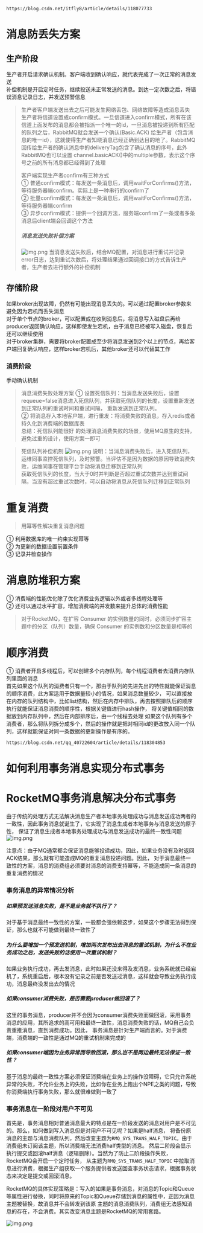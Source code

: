 ```
https://blog.csdn.net/itfly8/article/details/118077733
```
# 消息防丢失方案
## 生产阶段
生产者开启请求确认机制。客户端收到确认响应，就代表完成了一次正常的消息发送  
补偿机制是开启定时任务，继续投送未正常发送的消息。到达一定次数之后，将错误消息记录日志，并发送预警信息

> 生产者客户端发送出去之后可能发生网络丢包、网络故障等造成消息丢失
> 生产者将信道设置成confirm模式。一旦信道进入confirm模式，所有在该信道上面发布的消息都会被指派一个唯一的id，一旦消息被投递到所有匹配的队列之后，RabbitMQ就会发送一个确认(Basic.ACK)
> 给生产者（包含消息的唯一id），这就使得生产者知晓消息已经正确到达目的地了。RabbitMQ回传给生产者的确认消息中的deliveryTag包含了确认消息的序号，此外RabbitMQ也可以设置
> channel.basicACK()中的multiple参数，表示这个序号之前的所有消息都已经得到了处理  
> 
> 客户端实现生产者confirm有三种方式  
> ① 普通confirm模式：每发送一条消息后，调用waitForConfirms()方法，等待服务器端confirm。实际上是一种串行的confirm了  
> ② 批量confirm模式：每发送一条消息后，调用waitForConfirms()方法，等待服务器端confirm  
> ③ 异步confirm模式：提供一个回调方法，服务端confirm了一条或者多条消息后client端会回调这个方法
> 
> ##### 消息发送失败补偿方案
> ![img.png](images/消息发送失败补偿方案.png)
> 当消息发送失败后，结合MQ配置，对消息进行重试并记录error日志，达到重试次数后，将处理结果通过回调接口的方式告诉生产者，生产者去进行额外的补偿机制

## 存储阶段
如果broker出现故障，仍然有可能出现消息丢失的。可以通过配置broker参数来避免因为宕机而丢失消息  
对于单个节点的broker，可以配置成在收到消息后，将消息写入磁盘后再给producer返回确认响应，这样即使发生宕机，由于消息已经被写入磁盘，恢复后还可以继续使用  
对于broker集群，需要将broker配置成至少将消息发送到2个以上的节点，再给客户端回复确认响应，这样broker宕机后，其他broker还可以代替其工作

### 消费阶段
手动确认机制

> 消息消费失败处理方案
> ① 设置死信队列：当消息发送失败后，设置requeue=false消息进入死信队列，并获取死信队列的长度，设置重新发送到正常队列的重试时间和重试间隔，
> 重新发送到正常队列。  
> ② 将消息存入本地客户端，进行重发：将消费失败的消息，存入redis或者持久化到消费端的数据库表  
> 总结：死信队列能很好 的处理消息消费失败的场景，使用MQ原生的支持，避免过重的设计，使用方案一即可

> 死信队列补偿机制
> ![img.png](images/死信队列补偿机制.png)
> 说明：当消息消费失败后，进入死信队列，运维同事监控死信队列，及时预警。当评估不是因为数据的原因导致消费失败，运维同事在管理平台手动将消息迁移到正常队列  
> 获取死信队列的长度，当大于0时并判断是否超过重试次数并达到重试间隔，当没有超过重试次数时，可以自动将消息从死信队列迁移到正常队列

# 重复消费
> 用幂等性解决重复消息问题

① 利用数据库的唯一约束实现幂等  
② 为更新的数据设置前置条件  
③ 记录并检查操作

# 消息防堆积方案
① 消费端的性能优化除了优化消费业务逻辑以外或者多线程处理等  
② 还可以通过水平扩容，增加消费端的并发数来提升总体的消费性能

> 对于RocketMQ，在扩容 Consumer 的实例数量的同时，必须同步扩容主题中的分区（队列）数量，确保 Consumer 的实例数和分区数量是相等的

# 顺序消费
① 消费者开启多线程后，可以创建多个内存队列，每个线程消费者去消费内存队列里面的消息  
首先如果这个队列的消费者只有一个，那由于队列的先进先出的特性就能保证消息的顺序消费，此方案适用于数据量较小的情况，如果消息数量较少，
可以直接放在内存的队列结构中，比如list结构，然后在内存中排队，再去按照排队后的顺序执行就能保证消息消费的顺序性，根据关键值进行hash操作，
将关键值相同的数据放到内存队列中，然后在内部排序后，由一个线程去处理
如果这个队列有多个消费者，那么将队列拆分成多个，然后的操作就是把对相同id的更改放入同一个队列，这样就能保证对同一条数据的更新操作是有序的。
```
https://blog.csdn.net/qq_40722604/article/details/118304853
```


# 如何利用事务消息实现分布式事务
# RocketMQ事务消息解决分布式事务
由于传统的处理方式无法解决消息生产者本地事务处理成功与消息发送成功两者的一致性，因此事务消息就诞生了，它实现了消息生成者本地事务与消息发送的原子性，
保证了消息生成者本地事务处理成功与消息发送成功的最终一致性问题
![img.png](images/MQ消息最终一致性解决方案.png)

注意点：由于MQ通常都会保证消息能够投递成功，因此，如果业务没有及时返回ACK结果，那么就有可能造成MQ的重复消息投递问题。因此，
对于消息最终一致性的方案，消息的消费组必须要对消息的消费支持幂等，不能造成同一条消息的重复消费的情况

### 事务消息的异常情况分析
##### 如果预发送消息失败，是不是业务就不执行了？
对于基于消息最终一致性的方案，一般都会强依赖这步，如果这个步骤无法得到保证，那么也就不可能做到最终一致性了

##### 为什么要增加一个预发送机制，增加两次发布出去消息的重试机制，为什么不在业务成功之后，发送失败的话使用一次重试机制？
如果业务执行成功，再去发消息，此时如果还没来得及发消息，业务系统就已经宕机了，系统重启后，根本没有记录之前是否发送过消息，这样就会导致业务执行成功，消息最终没发出去的情况

##### 如果consumer消费失败，是否需要producer做回滚了？
这里的事务消息，producer并不会因为consumer消费失败而做回滚，采用事务消息的应用，其所追求的高可用和最终一致性，消息消费失败的话，MQ自己会负责重推消息，直到消费成功。因此，
事务消息是针对生产端而言的。对于消费端，消费端的一致性是通过MQ的重试机制来完成的

##### 如果consumer端因为业务异常而导致回滚，那么岂不是两边最终无法保证一致性？
基于消息的最终一致性方案必须保证消费端在业务上的操作没障碍，它只允许系统异常的失败，不允许业务上的失败，比如你在业务上跑出个NPE之类的问题，导致你消费端执行事务失败，那么就很难做到一致了

### 事务消息在一阶段对用户不可见
首先是，事务消息相对普通消息最大的特点是在一阶段发送的消息对用户是不可见的。那么，如何做到写入消息但是对用户不可见呢？如果是half消息，
将备份原消息的主题与消息消费队列，然后改变主题为```RMQ_SYS_TRANS_HALF_TOPIC```。由于消费组未订阅该主题，所以消费端无法消费half类型的消息。
然后二阶段会显示执行提交或回滚half消息（逻辑删除）。当然为了防止二阶段操作失败，RocketMQ会开启一个定时任务， 从主题为```RMQ_SYS_TRANS_HALF_TOPIC```
中拉取消息进行消费，根据生产组获取一个服务提供者发送回查事务状态请求，根据事务状态来决定是提交或回滚消息。

RocketMQ的具体实现策略是：写入的如果是事务消息，对消息的Topic和Queue等属性进行替换，同时将原来的Topic和Queue存储到消息的属性中，正因为消息主题被替换，故消息并不会转发到该原
主题的消息消费队列，消费组无法感知消息的存在，不会消费。其实改变消息主题是RocketMQ的常用套路。

![img.png](images/事务消息的实现机制.png)